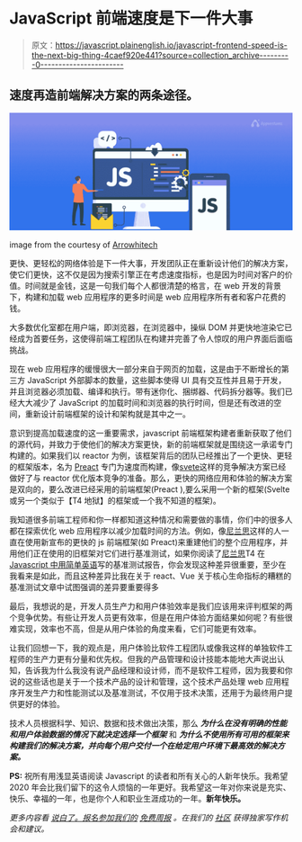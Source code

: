 # JavaScript 前端速度是下一件大事

> 原文：<https://javascript.plainenglish.io/javascript-frontend-speed-is-the-next-big-thing-4caef920e441?source=collection_archive---------0----------------------->

## 速度再造前端解决方案的两条途径。

![](img/f1aca3b6ef7792a42f4f92aa10eca440.png)

image from the courtesy of [Arrowhitech](https://www.arrowhitech.com/frontend-javascript-framework-what-is-it-benefits-and-top-10-best-ones-in-2020/)

更快、更轻松的网络体验是下一件大事，开发团队正在重新设计他们的解决方案，使它们更快，这不仅是因为搜索引擎正在考虑速度指标，也是因为时间对客户的价值。时间就是金钱，这是一句我们每个人都很清楚的格言，在 web 开发的背景下，构建和加载 web 应用程序的更多时间是 web 应用程序所有者和客户花费的钱。

大多数优化室都在用户端，即浏览器，在浏览器中，操纵 DOM 并更快地渲染它已经成为首要任务，这使得前端工程团队在构建并完善了令人惊叹的用户界面后面临挑战。

现在 web 应用程序的缓慢很大一部分来自于网页的加载，这是由于不断增长的第三方 JavaScript 外部脚本的数量，这些脚本使得 UI 具有交互性并且易于开发，并且浏览器必须加载、编译和执行。带有迷你化、捆绑器、代码拆分器等。我们已经大大减少了 JavaScript 的加载时间和浏览器的执行时间，但是还有改进的空间，重新设计前端框架的设计和架构就是其中之一。

意识到提高加载速度的这一重要需求，javascript 前端框架构建者重新获取了他们的源代码，并致力于使他们的解决方案更快，新的前端框架就是围绕这一承诺专门构建的。如果我们以 reactor 为例，该框架背后的团队已经推出了一个更快、更轻的框架版本，名为 [Preact](https://preactjs.com/) 专门为速度而构建，像[svete](https://svelte.dev/)这样的竞争解决方案已经做好了与 reactor 优化版本竞争的准备。那么，更快的网络应用和体验的解决方案是双向的，要么改进已经采用的前端框架(Preact ),要么采用一个新的框架(Svelte 或另一个类似于【T4 地狱】的框架或一个我不知道的框架)。

我知道很多前端工程师和你一样都知道这种情况和需要做的事情，你们中的很多人都在探索优化 web 应用程序以减少加载时间的方法。例如，像[尼兰思](https://medium.com/u/f5c557d01f85?source=post_page-----4caef920e441--------------------------------)这样的人一直在使用新宣布的更快的 js 前端框架(如 Preact)来重建他们的整个应用程序，并用他们正在使用的旧框架对它们进行基准测试，如果你阅读了[尼兰思](https://medium.com/u/f5c557d01f85?source=post_page-----4caef920e441--------------------------------)T4 在 [Javascript 中用简单英语](https://javascript.plainenglish.io/)写的基准测试报告，你会发现这种差异很重要，至少在我看来是如此，而且这种差异比我在关于 react、Vue 关于核心生命指标的糟糕的基准测试文章中试图强调的差异要重要得多

最后，我想说的是，开发人员生产力和用户体验效率是我们应该用来评判框架的两个竞争优势。有些让开发人员更有效率，但是在用户体验方面结果如何呢？有些很难实现，效率也不高，但是从用户体验的角度来看，它们可能更有效率。

让我们回想一下，我的观点是，用户体验比软件工程团队或像我这样的单独软件工程师的生产力更有分量和优先权。但我的产品管理和设计技能本能地大声说出认知，告诉我为什么我没有说产品经理和设计师，而不是软件工程师，因为我要和你说的这些话也是关于一个技术产品的设计和管理，这个技术产品处理 web 应用程序开发生产力和性能测试以及基准测试，不仅用于技术决策，还用于为最终用户提供更好的体验。

技术人员根据科学、知识、数据和技术做出决策，那么 ***为什么在没有明确的性能和用户体验数据的情况下就决定选择一个框架*** 和 ***为什么不使用所有可用的框架来构建我们的解决方案，并向每个用户交付一个在给定用户环境下最高效的解决方案。***

**PS:** 祝所有用浅显英语阅读 Javascript 的读者和所有关心的人新年快乐。我希望 2020 年会比我们留下的这令人烦恼的一年更好。我希望这一年对你来说是充实、快乐、幸福的一年，也是你个人和职业生涯成功的一年。**新年快乐。**

*更多内容看* [*说白了。报名参加我们的*](http://plainenglish.io/) [*免费周报*](http://newsletter.plainenglish.io/) *。在我们的* [*社区*](https://discord.gg/GtDtUAvyhW) *获得独家写作机会和建议。*